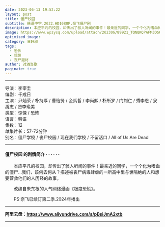 ```yaml
---
date: 2023-06-13 19:52:22
layout: post
title: 僵尸校园
subtitle: 韩语中字.2022.HD1080P.奈飞僵尸剧
description: 本应平凡的校园，却传出了骇人听闻的事件！最亲近的同学，一个个化为嗜血的僵尸…我们，该何去何从？描述被丧尸病毒肆虐的一所高中里与世隔绝的人和想要营救他们的人历经的故事...
image: https://www.wpzysq.com/upload/attach/202306/89921_TQNQKQPAFM3DSQQ.png
optimized_image: 
category: 日韩剧
tags:
  - 恐怖
  - 惊悚
  - 丧尸题材
author: 对酒当歌
paginate: true
---
```


---

导演：李宰圭  
编剧：千成日  
主演：尹灿荣 / 朴持厚 / 曹怡贤 / 金炳哲 / 李尚熙 / 朴所罗 / 门刘仁 / 秀李恩 / 泉禹志 / 贤李瑜美  
类型：惊悚 / 恐怖  
语言：韩语  
集数：12  
单集片长：57-72分钟  
别名：僵尸学校 / 丧尸校园 / 现在我们学校 / 不留活口 / All of Us Are Dead  

---

#### 僵尸校园 的剧情简介 · · · · · ·

　　本应平凡的校园，却传出了骇人听闻的事件！最亲近的同学，一个个化为嗜血的僵尸…我们，该何去何从？描述被丧尸病毒肆虐的一所高中里与世隔绝的人和想要营救他们的人历经的故事。

　　改编自朱东根的人气网络漫画《极度恐慌》。

　　PS:奈飞已续订第二季.2024年播出

---

**阿里云盘：<https://www.aliyundrive.com/s/pBsiJmA2xtb>**

---
